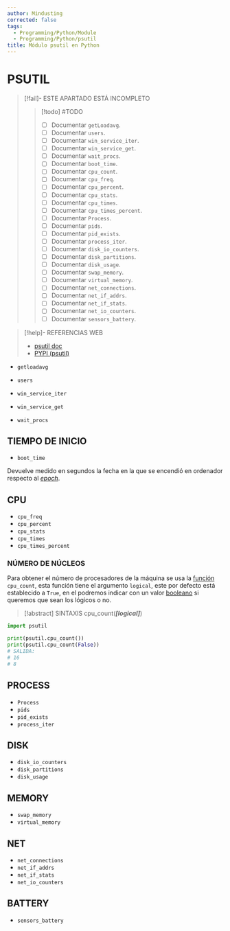 ```yaml
---
author: Mindusting
corrected: false
tags:
  - Programming/Python/Module
  - Programming/Python/psutil
title: Módulo psutil en Python
---
```


# PSUTIL

> [!fail]- ESTE APARTADO ESTÁ INCOMPLETO
> > [!todo] #TODO
> > - [ ] Documentar `getLoadavg`.
> > - [ ] Documentar `users`.
> > - [ ] Documentar `win_service_iter`.
> > - [ ] Documentar `win_service_get`.
> > - [ ] Documentar `wait_procs`.
> > - [ ] Documentar `boot_time`.
> > - [ ] Documentar `cpu_count`.
> > - [ ] Documentar `cpu_freq`.
> > - [ ] Documentar `cpu_percent`.
> > - [ ] Documentar `cpu_stats`.
> > - [ ] Documentar `cpu_times`.
> > - [ ] Documentar `cpu_times_percent`.
> > - [ ] Documentar `Process`.
> > - [ ] Documentar `pids`.
> > - [ ] Documentar `pid_exists`.
> > - [ ] Documentar `process_iter`.
> > - [ ] Documentar `disk_io_counters`.
> > - [ ] Documentar `disk_partitions`.
> > - [ ] Documentar `disk_usage`.
> > - [ ] Documentar `swap_memory`.
> > - [ ] Documentar `virtual_memory`.
> > - [ ] Documentar `net_connections`.
> > - [ ] Documentar `net_if_addrs`.
> > - [ ] Documentar `net_if_stats`.
> > - [ ] Documentar `net_io_counters`.
> > - [ ] Documentar `sensors_battery`.

> [!help]- REFERENCIAS WEB
> - [psutil doc](https://psutil.readthedocs.io/en/latest/)
> - [PYPI (psutil)](https://pypi.org/project/psutil/)

- `getloadavg`

- `users`

- `win_service_iter`
- `win_service_get`

- `wait_procs`

## TIEMPO DE INICIO

- `boot_time`

Devuelve medido en segundos la fecha en la que se encendió en ordenador respecto al [*epoch*](../pc/pc_epoch.md).

## CPU

- `cpu_freq`
- `cpu_percent`
- `cpu_stats`
- `cpu_times`
- `cpu_times_percent`

### NÚMERO DE NÚCLEOS

Para obtener el número de procesadores de la máquina se usa la [función](py_func.md) `cpu_count`, esta función tiene el argumento `logical`, este por defecto está establecido a `True`, en el podremos indicar con un valor [booleano](py_bool.md) si queremos que sean los lógicos o no.

> [!abstract] SINTAXIS
> cpu_count(***\[logical\]***)

```python
import psutil

print(psutil.cpu_count())
print(psutil.cpu_count(False))
# SALIDA:
# 16
# 8
```

## PROCESS

- `Process`
- `pids`
- `pid_exists`
- `process_iter`

## DISK

- `disk_io_counters`
- `disk_partitions`
- `disk_usage`

## MEMORY

- `swap_memory`
- `virtual_memory`

## NET

- `net_connections`
- `net_if_addrs`
- `net_if_stats`
- `net_io_counters`

## BATTERY

- `sensors_battery`
